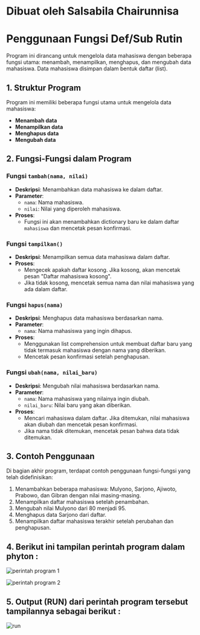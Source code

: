 # Dibuat oleh Salsabila Chairunnisa  
# Penggunaan Fungsi Def/Sub Rutin

Program ini dirancang untuk mengelola data mahasiswa dengan beberapa fungsi utama: menambah, menampilkan, menghapus, dan mengubah data mahasiswa. Data mahasiswa disimpan dalam bentuk daftar (list).

## 1. Struktur Program

Program ini memiliki beberapa fungsi utama untuk mengelola data mahasiswa:

- **Menambah data**
- **Menampilkan data**
- **Menghapus data**
- **Mengubah data**

## 2. Fungsi-Fungsi dalam Program

### Fungsi `tambah(nama, nilai)`

- **Deskripsi**: Menambahkan data mahasiswa ke dalam daftar.
- **Parameter**:
  - `nama`: Nama mahasiswa.
  - `nilai`: Nilai yang diperoleh mahasiswa.
- **Proses**: 
  - Fungsi ini akan menambahkan dictionary baru ke dalam daftar `mahasiswa` dan mencetak pesan konfirmasi.

### Fungsi `tampilkan()`

- **Deskripsi**: Menampilkan semua data mahasiswa dalam daftar.
- **Proses**:
  - Mengecek apakah daftar kosong. Jika kosong, akan mencetak pesan "Daftar mahasiswa kosong".
  - Jika tidak kosong, mencetak semua nama dan nilai mahasiswa yang ada dalam daftar.

### Fungsi `hapus(nama)`

- **Deskripsi**: Menghapus data mahasiswa berdasarkan nama.
- **Parameter**:
  - `nama`: Nama mahasiswa yang ingin dihapus.
- **Proses**:
  - Menggunakan list comprehension untuk membuat daftar baru yang tidak termasuk mahasiswa dengan nama yang diberikan.
  - Mencetak pesan konfirmasi setelah penghapusan.

### Fungsi `ubah(nama, nilai_baru)`

- **Deskripsi**: Mengubah nilai mahasiswa berdasarkan nama.
- **Parameter**:
  - `nama`: Nama mahasiswa yang nilainya ingin diubah.
  - `nilai_baru`: Nilai baru yang akan diberikan.
- **Proses**:
  - Mencari mahasiswa dalam daftar. Jika ditemukan, nilai mahasiswa akan diubah dan mencetak pesan konfirmasi.
  - Jika nama tidak ditemukan, mencetak pesan bahwa data tidak ditemukan.

## 3. Contoh Penggunaan

Di bagian akhir program, terdapat contoh penggunaan fungsi-fungsi yang telah didefinisikan:

1. Menambahkan beberapa mahasiswa: Mulyono, Sarjono, Ajiwoto, Prabowo, dan Gibran dengan nilai masing-masing.
2. Menampilkan daftar mahasiswa setelah penambahan.
3. Mengubah nilai Mulyono dari 80 menjadi 95.
4. Menghapus data Sarjono dari daftar.
5. Menampilkan daftar mahasiswa terakhir setelah perubahan dan penghapusan.

## 4. Berikut ini tampilan perintah program dalam phyton :

![perintah program 1](https://github.com/user-attachments/assets/e30a3608-f8c4-4f0d-8365-f805129ae91f)


![perintah program 2](https://github.com/user-attachments/assets/226c4a3d-11e1-4cbc-8715-a37f26b89c5b)

## 5. Output (RUN) dari perintah program tersebut tampilannya sebagai berikut :

![run](https://github.com/user-attachments/assets/bc58c1d8-e101-4f75-88b6-ed07d981e988)

